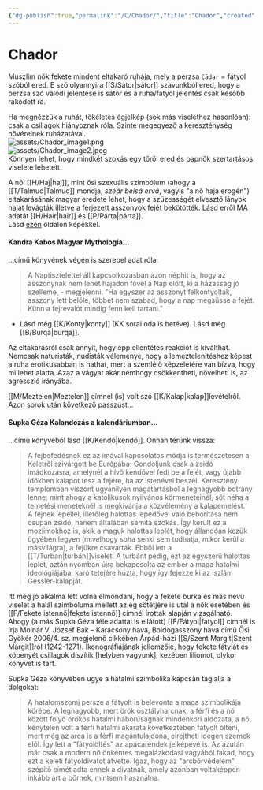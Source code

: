 ```yaml
---
{"dg-publish":true,"permalink":"/C/Chador/","title":"Chador","created":"2024-01-30T06:49","updated":"2024-01-30T06:49"}
---
```



# Chador

Muszlim nők fekete mindent eltakaró ruhája, mely a perzsa `čādar` = fátyol szóból ered. E szó olyannyira [[S/Sátor\|sátor]] szavunkból ered, hogy a perzsa szó valódi jelentése is sátor és a ruha/fátyol jelentés csak később rakódott rá.  

Ha megnézzük a ruhát, tökéletes égjelkép (sok más viselethez hasonlóan): csak a csillagok hiányoznak róla. Szinte megegyező a kereszténység nővéreinek ruházatával.  
![assets/Chador_image1.png](/img/user/C/assets/Chador_image1.png)  
![assets/Chador_image2.jpeg](/img/user/C/assets/Chador_image2.jpeg)  
Könnyen lehet, hogy mindkét szokás egy tőről ered és papnők szertartásos viselete lehetett.  

A női [[H/Haj\|haj]], mint ősi szexuális szimbólum (ahogy a [[T/Talmud\|Talmud]] mondja, *széár beisá ervá*, vagyis "a nő haja erogén") eltakarásának magyar eredete lehet, hogy a szüzességét elvesztő lányok haját levágták illetve a férjezett asszonyok fejét bekötötték. Lásd erről MA adatát [[H/Hair\|hair]] és [[P/Párta\|párta]].  
Lásd [ezen](https://www.arcanum.hu/hu/online-kiadvanyok/MagyarViseletek-magyar-viseletek-tortenete-2/iv-a-kozepkori-magyar-viselet-3A8/3-magyar-viselet-a-xv-szazadban-a-luxemburg-haz-a-hunyadiak-es-a-jagellok-koraban-4A9/fejkendo-fokoto-parta-4C9/) oldalon képekkel.  

#### Kandra Kabos Magyar Mythologia...  

...című könyvének végén is szerepel adat róla:  
> A Naptisztelettel áll kapcsolkozásban azon néphit is, hogy az asszonynak nem lehet hajadon fővel a Nap előtt, ki a házasság jó szelleme, - megjelenni. "Ha egyszer az asszonyt felkontyolták, asszony lett belőle, többet nem szabad, hogy a nap megsüsse a fejét. Künn a fejrevalót mindig fenn kell tartani."  
- Lásd még [[K/Konty\|konty]] (KK sorai oda is betéve). Lásd még [[B/Burqa\|burqa]].

Az eltakarásról csak annyit, hogy épp ellentétes reakciót is kiválthat. Nemcsak naturisták, nudisták véleménye, hogy a lemeztelenítéshez képest a ruha erotikusabban is hathat, mert a szemlélő képzeletére van bízva, hogy mi lehet alatta. Azaz a vágyat akár nemhogy csökkentheti, növelheti is, az agresszió irányába.  

[[M/Meztelen\|Meztelen]] címnél (is) volt szó [[K/Kalap\|kalap]]levételről. Azon sorok után következő passzust...

#### Supka Géza Kalandozás a kalendáriumban...  

...című könyvéből lásd [[K/Kendő\|kendő]]. Onnan térünk vissza:  
> A fejbefedésnek ez az imával kapcsolatos módja is természetesen a Keletről szivárgott be Európába: Gondoljunk csak a zsidó imádkozásra, amelynél a hívő kendővel fedi be a fejét, vagy újabb időkben kalapot tesz a fejére, ha az Istenével beszél. Keresztény templomban viszont ugyanilyen magatartásból a legnagyobb botrány lenne; mint ahogy a katolikusok nyilvános körmeneteinél, sőt néha a temetési meneteknél is megkívánja a közvélemény a kalapemelést.  
> A fejnek lepellel, illetőleg halottas lepedővel való beborítása nem csupán zsidó, hanem általában sémita szokás. Így került ez a mozlimokhoz is, akik a maguk halottas leplét, hogy állandóan kezük ügyében legyen (mivelhogy soha senki sem tudhatja, mikor kerül a másvilágra), a fejükre csavarták. Ebből lett a [[T/Turban\|turbán]]viselet. A turbánt pedig, ezt az egyszerű halottas leplet, aztán nyomban újra bekapcsolta az ember a maga hatalmi ideológiájába: karó tetejére húzta, hogy így fejezze ki az iszlám Gessler-kalapját.  

Itt még jó alkalma lett volna elmondani, hogy a fekete burka és más nevű viselet a halál szimbóluma mellett az ég sötétjére is utal a nők esetében és [[F/Fekete istennő\|fekete istennő]] címnél írottak alapján vizsgálható.  
Ahogy (a más Supka Géza féle adattal is ellátott) [[F/Fátyol\|fátyol]] címnél is írja Molnár V. József Bak – Karácsony hava, Boldogasszony hava című Ősi Gyökér 2006/4. sz. megjelenő cikkében Árpád-házi [[S/Szent Margit\|Szent Margit]]ról (1242-1271). Ikonográfiájának jellemzője, hogy fekete fátylát és köpenyét csillagok díszítik \[helyben vagyunk\], kezében liliomot, olykor könyvet is tart.  

Supka Géza könyvében ugye a hatalmi szimbolika kapcsán taglalja a dolgokat:  
> A hatalomszomj persze a fátyolt is belevonta a maga szimbolikája körébe. A legnagyobb, mert örök osztályharcnak, a férfi és a nő között folyó örökös hatalmi háborúságnak mindenkori áldozata, a nő, kénytelen volt a férfi hatalmi akarata következtében fátyolt ölteni, mert még az arca is a férfi magántulajdona, elrejtheti idegen szemek elől. Így lett a "fátyolöltés" az apácarendek jelképévé is. Az azután már csak a modern nő önkéntes megalázkodási vágyából fakad, hogy ezt a keleti fátyoldivatot átvette. Igaz, hogy az "arcbőrvédelem" szépítő címét adta ennek a divatnak, amely azonban voltaképpen inkább árt a bőrnek, mintsem használna.  